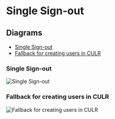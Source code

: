 # Single Sign-out

## Diagrams
- [Single Sign-out](#single-sign-out)
- [Fallback for creating users in CULR](#fallback-for-creating-users-in-culr)

### Single Sign-out
![Single Sign-out](http://www.plantuml.com/plantuml/proxy?src=https://danskernesdigitalebibliotek.github.io/plantuml/sso/singlesignout.txt)

### Fallback for creating users in CULR
![Fallback for creating users in CULR](http://www.plantuml.com/plantuml/proxy?src=https://danskernesdigitalebibliotek.github.io/plantuml/sso/fallback-culr.txt)

